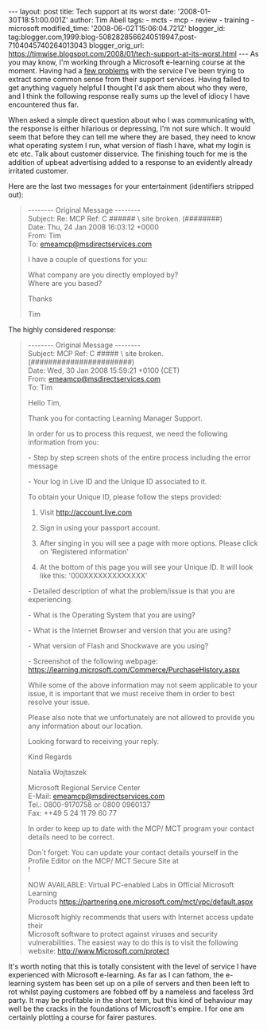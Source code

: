 \--- layout: post title: Tech support at its worst date: '2008-01-30T18:51:00.001Z' author: Tim Abell tags: - mcts - mcp - review - training - microsoft modified\_time: '2008-06-02T15:06:04.721Z' blogger\_id: tag:blogger.com,1999:blog-5082828566240519947.post-7104045740264013043 blogger\_orig\_url: https://timwise.blogspot.com/2008/01/tech-support-at-its-worst.html --- As you may know, I'm working through a Microsoft e-learning course at the moment. Having had a [few problems](http://www.flickr.com/photo_zoom.gne?id=2206580619&size=o) with the service I've been trying to extract some common sense from their support services. Having failed to get anything vaguely helpful I thought I'd ask them about who they were, and I think the following response really sums up the level of idiocy I have encountered thus far.  
  
When asked a simple direct question about who I was communicating with, the response is either hilarious or depressing, I'm not sure which. It would seem that before they can tell me where they are based, they need to know what operating system I run, what version of flash I have, what my login is etc etc. Talk about customer disservice. The finishing touch for me is the addition of upbeat advertising added to a response to an evidently already irritated customer.  
  
Here are the last two messages for your entertainment (identifiers stripped out):  

>   
> \-------- Original Message --------  
> Subject: Re: MCP Ref: C ###### \\ site broken. (########)  
> Date: Thu, 24 Jan 2008 16:03:12 +0000  
> From: Tim  
> To: emeamcp@msdirectservices.com  
>   
>   
> I have a couple of questions for you:  
>   
> What company are you directly employed by?  
> Where are you based?  
>   
> Thanks  
>   
> Tim  
>   

  
The highly considered response:  

>   
> \-------- Original Message --------  
> Subject: MCP Ref: C ##### \\ site broken. (#######################)  
> Date: Wed, 30 Jan 2008 15:59:21 +0100 (CET)  
> From: emeamcp@msdirectservices.com  
> To: Tim  
>   
>   
> Hello Tim,  
>   
> Thank you for contacting Learning Manager Support.  
>   
> In order for us to process this request, we need the following  
> information from you:  
>   
> \- Step by step screen shots of the entire process including the error  
> message  
>   
> \- Your log in Live ID and the Unique ID associated to it.  
>   
> To obtain your Unique ID, please follow the steps provided:  
>   
> 1) Visit http://account.live.com  
>   
> 2) Sign in using your passport account.  
>   
> 3) After singing in you will see a page with more options. Please click  
> on 'Registered information'  
>   
> 4) At the bottom of this page you will see your Unique ID. It will look  
> like this: '000XXXXXXXXXXXXX'  
>   
> \- Detailed description of what the problem/issue is that you are  
> experiencing.  
>   
> \- What is the Operating System that you are using?  
>   
> \- What is the Internet Browser and version that you are using?  
>   
> \- What version of Flash and Shockwave are you using?  
>   
> \- Screenshot of the following webpage: https://learning.microsoft.com/Commerce/PurchaseHistory.aspx  
>   
>   
> While some of the above information may not seem applicable to your  
> issue, it is important that we must receive them in order to best  
> resolve your issue.  
>   
> Please also note that we unfortunately are not allowed to provide you  
> any information about our location.  
>   
> Looking forward to receiving your reply.  
>   
> Kind Regards  
>   
> Natalia Wojtaszek  
>   
> Microsoft Regional Service Center  
> E-Mail: emeamcp@msdirectservices.com  
> Tel.: 0800-9170758 or 0800 0960137  
> Fax: ++49 5 24 11 79 60 77  
>   
> In order to keep up to date with the MCP/ MCT program your contact  
> details need to be correct.  
>   
> Don´t forget: You can update your contact details yourself in the  
> Profile Editor on the MCP/ MCT Secure Site at  
> !  
>   
> NOW AVAILABLE: Virtual PC-enabled Labs in Official Microsoft Learning  
> Products https://partnering.one.microsoft.com/mct/vpc/default.aspx  
>   
> Microsoft highly recommends that users with Internet access update their  
> Microsoft software to protect against viruses and security  
> vulnerabilities. The easiest way to do this is to visit the following  
> website: http://www.Microsoft.com/protect  

  
It's worth noting that this is totally consistent with the level of service I have experienced with Microsoft e-learning. As far as I can fathom, the e-learning system has been set up on a pile of servers and then been left to rot whilst paying customers are fobbed off by a nameless and faceless 3rd party. It may be profitable in the short term, but this kind of behaviour may well be the cracks in the foundations of Microsoft's empire. I for one am certainly plotting a course for fairer pastures.
